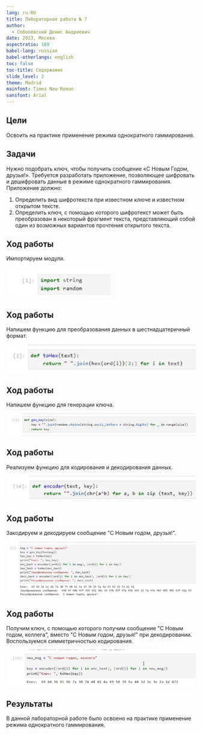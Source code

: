 ```yaml
---
lang: ru-RU
title: Лабораторная работа № 7
author:
  - Соболевский Денис Андреевич
date: 2023, Москва
aspectratio: 169
babel-lang: russian
babel-otherlangs: english
toc: false
toc-title: Содержание
slide_level: 2
theme: Madrid
mainfont: Times New Roman
sansfont: Arial
---
```


## Цели

Освоить на практике применение режима однократного гаммирования.

## Задачи

Нужно подобрать ключ, чтобы получить сообщение «С Новым Годом,
друзья!». Требуется разработать приложение, позволяющее шифровать и
дешифровать данные в режиме однократного гаммирования. Приложение
должно:

1. Определить вид шифротекста при известном ключе и известном открытом тексте.
2. Определить ключ, с помощью которого шифротекст может быть преобразован в некоторый фрагмент текста, представляющий собой один из
   возможных вариантов прочтения открытого текста.

## Ход работы

Импортируем модули.

![Импорт модулей](image-1.png)

## Ход работы

Напишем функцию для преобразования данных в шестнадцатеричный формат.

![Первая функция](image-2.png)

## Ход работы

Напишем функцию для генерации ключа.

![Вторая функция](image-3.png)

## Ход работы

Реализуем функцию для кодирования и декодирования данных.

![Третья функция](image-4.png)

## Ход работы

Закодируем и декодируем сообщение "С Новым годом, друзья!".

![Кодирование и декодирование собщение](image-5.png)

## Ход работы

Получим ключ, с помощью которого получим сообщение "С Новым годом, коллега", вместо "С Новым годом, друзья!" при декодировании. Воспользуемся симметричностью кодирования.

![Получение ключа для другого прочтения открытого текста](image-6.png)

## Результаты

В данной лабораторной работе было освоено на практике применение режима однократного гаммирования.
